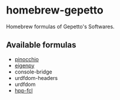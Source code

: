 homebrew-gepetto
================

Homebrew formulas of Gepetto's Softwares.

Available formulas
------------------

* [pinocchio](https://github.com/stack-of-tasks/pinocchio)
* [eigenpy](https://github.com/stack-of-tasks/eigenpy)
* console-bridge
* urdfdom-headers
* urdfdom
* [hpp-fcl](https://github.com/humanoid-path-planner/hpp-fcl)

